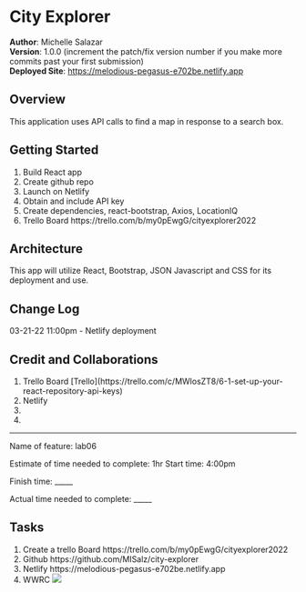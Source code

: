 # City Explorer

**Author**: Michelle Salazar   
**Version**: 1.0.0 (increment the patch/fix version number if you make more commits past your first submission)   
**Deployed Site**: https://melodious-pegasus-e702be.netlify.app   

## Overview
<!-- Provide a high level overview of what this application is and why you are building it, beyond the fact that it's an assignment for this class. (i.e. What's your problem domain?) -->
This application uses API calls to find a map in response to a search box. 

## Getting Started
<!-- What are the steps that a user must take in order to build this app on their own machine and get it running? -->
<ol>
<li>Build React app
</li>
<li>Create github repo
</li>
<li>Launch on Netlify
</li>
<li> Obtain and include API key
</li>
<li>Create dependencies, react-bootstrap, Axios, LocationIQ 
</li>
<li>Trello Board 
https://trello.com/b/my0pEwgG/cityexplorer2022
</li>
</ol>

## Architecture
<!-- Provide a detailed description of the application design. What technologies (languages, libraries, etc) you're using, and any other relevant design information. -->
This app will utilize React, Bootstrap, JSON Javascript and CSS for its deployment and use.

## Change Log
<!-- Use this area to document the iterative changes made to your application as each feature is successfully implemented. Use time stamps. Here's an example:

01-01-2001 4:59pm - Application now has a fully-functional express server, with a GET route for the location resource. -->

03-21-22 11:00pm - Netlify deployment

## Credit and Collaborations
<!-- Give credit (and a link) to other people or resources that helped you build this application. -->
<ol>
<li>Trello Board [Trello](https://trello.com/c/MWlosZT8/6-1-set-up-your-react-repository-api-keys)
</li>
<li>
Netlify
</li>
<li>
</li>
<li>
</li>
</ol>

---

Name of feature: lab06

Estimate of time needed to complete: 1hr
Start time: 4:00pm

Finish time: _____

Actual time needed to complete: _____

## Tasks
<ol>
<li>Create a trello Board https://trello.com/b/my0pEwgG/cityexplorer2022
</li>
<li>
Github
https://github.com/MISalz/city-explorer
</li>
<li>
Netlify
https://melodious-pegasus-e702be.netlify.app 
</li>
<li>
WWRC <img src="img/2022-03-17_15-02-19 WRRC_cityExp.bmp">
</li>